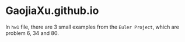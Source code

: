 # GaojiaXu.github.io

In `hw1` file, there are 3 small examples from the `Euler Project`, which are problem 6, 34 and 80.

